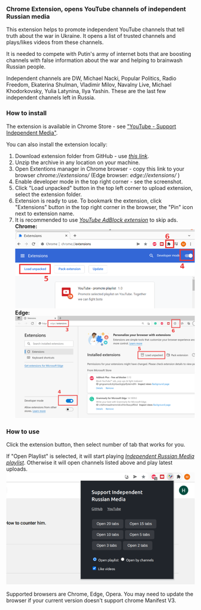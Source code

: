 ### Chrome Extension, opens YouTube channels of independent Russian media

This extension helps to promote independent YouTube channels that tell truth about the war in Ukraine. It opens a list of trusted channels and plays/likes videos from these channels. 

It is needed to compete with Putin's army of internet bots that are boosting channels with false information about the war and helping to brainwash Russian people. 

Independent channels are DW, Michael Nacki, Popular Politics, Radio Freedom, Ekaterina Shulman, Vladimir Milov, Navalny Live, Michael Khodorkovsky, Yulia Latynina, Ilya Yashin.
These are the last few independent channels left in Russia.


### How to install 

The extension is available in Chrome Store - see <a href="https://chrome.google.com/webstore/detail/youtube-support-independe/eebejapgbcnnodjkcnnbdloicadofnoe" id="youtubeLink">"YouTube - Support Independent Media"</a>.

You can also install the extension locally:

1. Download extension folder from GitHub - use *[this link](https://github.com/hattifn4ttar/youtube_supportfreemedia/zipball/master/)*.
2. Unzip the archive in any location on your machine.
3. Open Extentions manager in Chrome browser - copy this link to your browser *chrome://extensions/*
(Edge browser: *edge://extensions/* )
4. Enable developer mode in the top right corner - see the screenshot.
5. Click "Load unpacked" button in the top left corner to upload extension, select the extension folder.
6. Extension is ready to use. To bookmark the extension, click "Extensions" button in the top right corner in the browser, the "Pin" icon next to extension name.
7. It is recommended to use *[YouTube AdBlock extension](https://chrome.google.com/webstore/detail/adblock-for-youtube/cmedhionkhpnakcndndgjdbohmhepckk?hl=en-US)* to skip ads.
<br />**Chrome:**
![alt text](/images/help_ext.png)
**Edge:**
![alt text](/images/help_edge.png)

### How to use

Click the extension button, then select number of tab that works for you. 

If "Open Playlist" is selected, it will start playing *[Independent Russian Media playlist](https://www.youtube.com/playlist?list=PLQxYKug91T31ixyCs81TwIl8wAiD9AZAH)*.
Otherwise it will open channels listed above and play latest uploads.
![alt text](/images/ext_preview.png)

Supported browsers are Chrome, Edge, Opera. You may need to update the browser if your current version doesn't support chrome Manifest V3.

